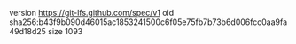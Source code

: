 version https://git-lfs.github.com/spec/v1
oid sha256:b43f9b090d46015ac1853241500c6f05e75fb7b73b6d006fcc0aa9fa49d18d25
size 1093
